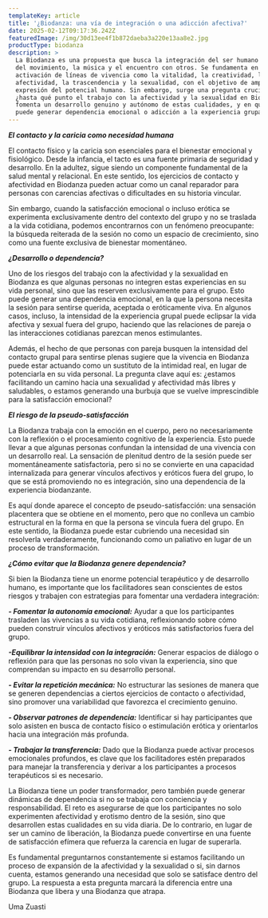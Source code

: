 ```yaml
---
templateKey: article
title: '¿Biodanza: una vía de integración o una adicción afectiva?'
date: 2025-02-12T09:17:36.242Z
featuredImage: /img/30d13ee4f1b872daeba3a220e13aa8e2.jpg
productType: biodanza
description: >
  La Biodanza es una propuesta que busca la integración del ser humano a través
  del movimiento, la música y el encuentro con otros. Se fundamenta en la
  activación de líneas de vivencia como la vitalidad, la creatividad, la
  afectividad, la trascendencia y la sexualidad, con el objetivo de ampliar la
  expresión del potencial humano. Sin embargo, surge una pregunta crucial:
  ¿hasta qué punto el trabajo con la afectividad y la sexualidad en Biodanza
  fomenta un desarrollo genuino y autónomo de estas cualidades, y en qué medida
  puede generar dependencia emocional o adicción a la experiencia grupal?
---
```

**_El contacto y la caricia como necesidad humana_**

El contacto físico y la caricia son esenciales para el bienestar emocional y fisiológico. Desde la infancia, el tacto es una fuente primaria de seguridad y desarrollo. En la adultez, sigue siendo un componente fundamental de la salud mental y relacional. En este sentido, los ejercicios de contacto y afectividad en Biodanza pueden actuar como un canal reparador para personas con carencias afectivas o dificultades en su historia vincular.

Sin embargo, cuando la satisfacción emocional o incluso erótica se experimenta exclusivamente dentro del contexto del grupo y no se traslada a la vida cotidiana, podemos encontrarnos con un fenómeno preocupante: la búsqueda reiterada de la sesión no como un espacio de crecimiento, sino como una fuente exclusiva de bienestar momentáneo.

**_¿Desarrollo o dependencia?_**

Uno de los riesgos del trabajo con la afectividad y la sexualidad en Biodanza es que algunas personas no integren estas experiencias en su vida personal, sino que las reserven exclusivamente para el grupo. Esto puede generar una dependencia emocional, en la que la persona necesita la sesión para sentirse querida, aceptada o eróticamente viva. En algunos casos, incluso, la intensidad de la experiencia grupal puede eclipsar la vida afectiva y sexual fuera del grupo, haciendo que las relaciones de pareja o las interacciones cotidianas parezcan menos estimulantes.

Además, el hecho de que personas con pareja busquen la intensidad del contacto grupal para sentirse plenas sugiere que la vivencia en Biodanza puede estar actuando como un sustituto de la intimidad real, en lugar de potenciarla en su vida personal. La pregunta clave aquí es: ¿estamos facilitando un camino hacia una sexualidad y afectividad más libres y saludables, o estamos generando una burbuja que se vuelve imprescindible para la satisfacción emocional?

**_El riesgo de la pseudo-satisfacción_**

La Biodanza trabaja con la emoción en el cuerpo, pero no necesariamente con la reflexión o el procesamiento cognitivo de la experiencia. Esto puede llevar a que algunas personas confundan la intensidad de una vivencia con un desarrollo real. La sensación de plenitud dentro de la sesión puede ser momentáneamente satisfactoria, pero si no se convierte en una capacidad internalizada para generar vínculos afectivos y eróticos fuera del grupo, lo que se está promoviendo no es integración, sino una dependencia de la experiencia biodanzante.

Es aquí donde aparece el concepto de pseudo-satisfacción: una sensación placentera que se obtiene en el momento, pero que no conlleva un cambio estructural en la forma en que la persona se vincula fuera del grupo. En este sentido, la Biodanza puede estar cubriendo una necesidad sin resolverla verdaderamente, funcionando como un paliativo en lugar de un proceso de transformación.

**_¿Cómo evitar que la Biodanza genere dependencia?_**

Si bien la Biodanza tiene un enorme potencial terapéutico y de desarrollo humano, es importante que los facilitadores sean conscientes de estos riesgos y trabajen con estrategias para fomentar una verdadera integración:

_**\- Fomentar la autonomía emocional:**_ Ayudar a que los participantes trasladen las vivencias a su vida cotidiana, reflexionando sobre cómo pueden construir vínculos afectivos y eróticos más satisfactorios fuera del grupo.

 **_\-Equilibrar la intensidad con la integración:_** Generar espacios de diálogo o reflexión para que las personas no solo vivan la experiencia, sino que comprendan su impacto en su desarrollo personal.

**_\- Evitar la repetición mecánica:_** No estructurar las sesiones de manera que se generen dependencias a ciertos ejercicios de contacto o afectividad, sino promover una variabilidad que favorezca el crecimiento genuino.

**_\- Observar patrones de dependencia:_** Identificar si hay participantes que solo asisten en busca de contacto físico o estimulación erótica y orientarlos hacia una integración más profunda.

**_\- Trabajar la transferencia:_** Dado que la Biodanza puede activar procesos emocionales profundos, es clave que los facilitadores estén preparados para manejar la transferencia y derivar a los participantes a procesos terapéuticos si es necesario.

La Biodanza tiene un poder transformador, pero también puede generar dinámicas de dependencia si no se trabaja con conciencia y responsabilidad. El reto es asegurarse de que los participantes no solo experimenten afectividad y erotismo dentro de la sesión, sino que desarrollen estas cualidades en su vida diaria. De lo contrario, en lugar de ser un camino de liberación, la Biodanza puede convertirse en una fuente de satisfacción efímera que refuerza la carencia en lugar de superarla.

Es fundamental preguntarnos constantemente si estamos facilitando un proceso de expansión de la afectividad y la sexualidad o si, sin darnos cuenta, estamos generando una necesidad que solo se satisface dentro del grupo. La respuesta a esta pregunta marcará la diferencia entre una Biodanza que libera y una Biodanza que atrapa.

Uma Zuasti
